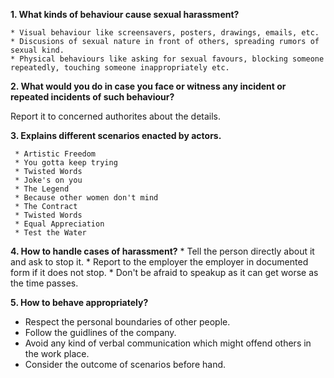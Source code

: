 **1. What kinds of behaviour cause sexual harassment?**
    
    * Visual behaviour like screensavers, posters, drawings, emails, etc.
    * Discusions of sexual nature in front of others, spreading rumors of sexual kind.
    * Physical behaviours like asking for sexual favours, blocking someone repeatedly, touching someone inappropriately etc.
    
**2. What would you do in case you face or witness any incident or repeated incidents of such behaviour?**

Report it to concerned authorites about the details.

**3. Explains different scenarios enacted by actors.**

     * Artistic Freedom
     * You gotta keep trying
     * Twisted Words
     * Joke's on you
     * The Legend
     * Because other women don't mind
     * The Contract 
     * Twisted Words
     * Equal Appreciation
     * Test the Water
     
**4. How to handle cases of harassment?**
    * Tell the person directly about it and ask to stop it.
    * Report to the employer the employer in documented form if it does not stop.
    * Don't be afraid to speakup as it can get worse as the time   	passes.  
    
**5. How to behave appropriately?**

   * Respect the personal boundaries of other people.
   * Follow the guidlines of the company.
   * Avoid any kind of verbal communication which might offend others in the work place.
   * Consider the outcome of scenarios before hand. 

